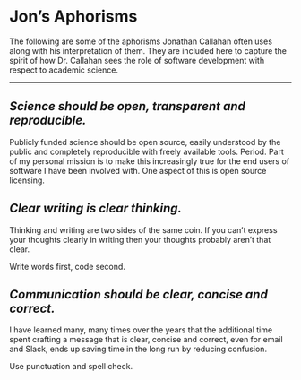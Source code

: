 # Jon’s Aphorisms

The following are some of the aphorisms Jonathan Callahan often uses along with 
his interpretation of them. They are included here to capture the spirit of how Dr. 
Callahan sees the role of software development with respect to academic science.

-----

## _Science should be open, transparent and reproducible._

Publicly funded science should be open source, easily understood by the public 
and completely reproducible with freely available tools. Period. Part of my 
personal mission is to make this increasingly true for the end users of software
I have been involved with. One aspect of this is open source licensing.

## _Clear writing is clear thinking._

Thinking and writing are two sides of the same coin. If you can’t express your 
thoughts clearly in writing then your thoughts probably aren’t that clear.

Write words first, code second.

## _Communication should be clear, concise and correct._

I have learned many, many times over the years that the additional time spent 
crafting a message that is clear, concise and correct, even for email and Slack, 
ends up saving time in the long run by reducing confusion.

Use punctuation and spell check.

## _Spend 1/4 of your time reading, 1/4 thinking, 1/4 writing code and 1/4 testing._

Part of the joy of writing R code is that we get to stand on the shoulders of 
giants. Many people providing packages are way smarter than me and new packages 
come out every week. It is important to stay up-to-date by following 
[r-bloggers.com](https://www.r-bloggers.com/) and to google for solutions before 
diving in. Many of the problems I have encountered are not unique and someone 
may have already solved them. Don’t reinvent the wheel.

## _Write code for your future self._

I always try to write consistent, even pedantic coding style because I want code 
to be understandable by myself. In two or five years in the future I may have zero 
idea what I was thinking when the code was originally written. This is 
one of those things that requires some extended work experience to really appreciate.

## _Software stages:  Proof-of-concept -- working prototype -- operational system_

These are the three stages I think of for software development. Unfortunately, 
much of academia only gets as far as _proof-of-concept_. Even in government 
agency settings I have often run up against folks who think that a 
_working prototype_ is ready to be used operationally. It is a fact of life that 
the _operational systems_ that agencies want require significant additional effort
beyond _working prototype_.

## _Our job is to make other people’s jobs easier._

Developers of R packages should have in mind a target audience of data analyst 
professionals who are smart and technically capable, but who may not know R very 
well and probably don’t consider themselves "coders”. Truly useful packages should 
provide an enjoyable user experience that makes _“the easy invisible, the hard 
easy and the impossible possible”_.

Analyzing data should be fun.

## _Your eyes are the best statistical analysis tools you will ever use._

I am a big fan of data visualization and am always perusing places like the 
[NYT Upshot](https://www.nytimes.com/section/upshot) section or 
[Flowing Data](https://www.nytimes.com/section/upshot) for ideas on how to 
improve this core capability at Mazama Science.

## _Be honest about which tasks you like and dislike and what you want to learn._

People do their best work when they get into 
[flow](https://en.wikipedia.org/wiki/Flow_(psychology)). When you are fully 
engaged in an enjoyable task, time will fly and the software you produce will be
higher quality.


